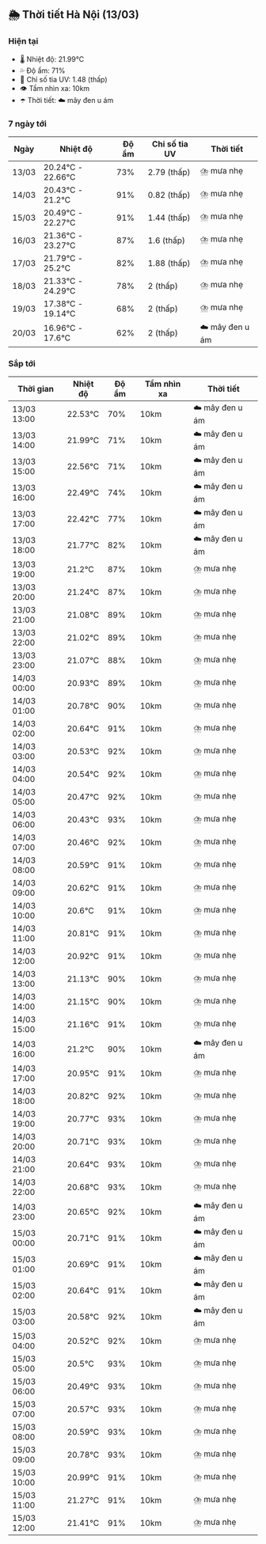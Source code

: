 ## 🌦️ Thời tiết Hà Nội (13/03)

### Hiện tại

- 🌡️ Nhiệt độ: 21.99℃
- 💦 Độ ẩm: 71%
- 🌟 Chỉ số tia UV: 1.48 (thấp)
- 👁️ Tầm nhìn xa: 10km
- ☂️ Thời tiết: ☁️ mây đen u ám

### 7 ngày tới

| Ngày | Nhiệt độ | Độ ẩm | Chỉ số tia UV | Thời tiết |
| --- | --- | --- | --- | --- |
| 13/03 | 20.24℃ - 22.66℃ | 73% | 2.79 (thấp) | ⛈️ mưa nhẹ |
| 14/03 | 20.43℃ - 21.2℃ | 91% | 0.82 (thấp) | ⛈️ mưa nhẹ |
| 15/03 | 20.49℃ - 22.27℃ | 91% | 1.44 (thấp) | ⛈️ mưa nhẹ |
| 16/03 | 21.36℃ - 23.27℃ | 87% | 1.6 (thấp) | ⛈️ mưa nhẹ |
| 17/03 | 21.79℃ - 25.2℃ | 82% | 1.88 (thấp) | ⛈️ mưa nhẹ |
| 18/03 | 21.33℃ - 24.29℃ | 78% | 2 (thấp) | ⛈️ mưa nhẹ |
| 19/03 | 17.38℃ - 19.14℃ | 68% | 2 (thấp) | ⛈️ mưa nhẹ |
| 20/03 | 16.96℃ - 17.6℃ | 62% | 2 (thấp) | ☁️ mây đen u ám |

### Sắp tới

| Thời gian | Nhiệt độ | Độ ẩm | Tầm nhìn xa | Thời tiết |
| --- | --- | --- | --- | --- |
| 13/03 13:00 | 22.53℃ | 70% | 10km | ☁️ mây đen u ám |
| 13/03 14:00 | 21.99℃ | 71% | 10km | ☁️ mây đen u ám |
| 13/03 15:00 | 22.56℃ | 71% | 10km | ☁️ mây đen u ám |
| 13/03 16:00 | 22.49℃ | 74% | 10km | ☁️ mây đen u ám |
| 13/03 17:00 | 22.42℃ | 77% | 10km | ☁️ mây đen u ám |
| 13/03 18:00 | 21.77℃ | 82% | 10km | ☁️ mây đen u ám |
| 13/03 19:00 | 21.2℃ | 87% | 10km | ⛈️ mưa nhẹ |
| 13/03 20:00 | 21.24℃ | 87% | 10km | ⛈️ mưa nhẹ |
| 13/03 21:00 | 21.08℃ | 89% | 10km | ⛈️ mưa nhẹ |
| 13/03 22:00 | 21.02℃ | 89% | 10km | ⛈️ mưa nhẹ |
| 13/03 23:00 | 21.07℃ | 88% | 10km | ⛈️ mưa nhẹ |
| 14/03 00:00 | 20.93℃ | 89% | 10km | ⛈️ mưa nhẹ |
| 14/03 01:00 | 20.78℃ | 90% | 10km | ⛈️ mưa nhẹ |
| 14/03 02:00 | 20.64℃ | 91% | 10km | ⛈️ mưa nhẹ |
| 14/03 03:00 | 20.53℃ | 92% | 10km | ⛈️ mưa nhẹ |
| 14/03 04:00 | 20.54℃ | 92% | 10km | ⛈️ mưa nhẹ |
| 14/03 05:00 | 20.47℃ | 92% | 10km | ⛈️ mưa nhẹ |
| 14/03 06:00 | 20.43℃ | 93% | 10km | ⛈️ mưa nhẹ |
| 14/03 07:00 | 20.46℃ | 92% | 10km | ⛈️ mưa nhẹ |
| 14/03 08:00 | 20.59℃ | 91% | 10km | ⛈️ mưa nhẹ |
| 14/03 09:00 | 20.62℃ | 91% | 10km | ⛈️ mưa nhẹ |
| 14/03 10:00 | 20.6℃ | 91% | 10km | ⛈️ mưa nhẹ |
| 14/03 11:00 | 20.81℃ | 91% | 10km | ⛈️ mưa nhẹ |
| 14/03 12:00 | 20.92℃ | 91% | 10km | ⛈️ mưa nhẹ |
| 14/03 13:00 | 21.13℃ | 90% | 10km | ⛈️ mưa nhẹ |
| 14/03 14:00 | 21.15℃ | 90% | 10km | ⛈️ mưa nhẹ |
| 14/03 15:00 | 21.16℃ | 91% | 10km | ⛈️ mưa nhẹ |
| 14/03 16:00 | 21.2℃ | 90% | 10km | ☁️ mây đen u ám |
| 14/03 17:00 | 20.95℃ | 91% | 10km | ⛈️ mưa nhẹ |
| 14/03 18:00 | 20.82℃ | 92% | 10km | ⛈️ mưa nhẹ |
| 14/03 19:00 | 20.77℃ | 93% | 10km | ⛈️ mưa nhẹ |
| 14/03 20:00 | 20.71℃ | 93% | 10km | ⛈️ mưa nhẹ |
| 14/03 21:00 | 20.64℃ | 93% | 10km | ⛈️ mưa nhẹ |
| 14/03 22:00 | 20.68℃ | 93% | 10km | ⛈️ mưa nhẹ |
| 14/03 23:00 | 20.65℃ | 92% | 10km | ☁️ mây đen u ám |
| 15/03 00:00 | 20.71℃ | 91% | 10km | ☁️ mây đen u ám |
| 15/03 01:00 | 20.69℃ | 91% | 10km | ☁️ mây đen u ám |
| 15/03 02:00 | 20.64℃ | 91% | 10km | ☁️ mây đen u ám |
| 15/03 03:00 | 20.58℃ | 92% | 10km | ☁️ mây đen u ám |
| 15/03 04:00 | 20.52℃ | 92% | 10km | ⛈️ mưa nhẹ |
| 15/03 05:00 | 20.5℃ | 93% | 10km | ⛈️ mưa nhẹ |
| 15/03 06:00 | 20.49℃ | 93% | 10km | ⛈️ mưa nhẹ |
| 15/03 07:00 | 20.57℃ | 93% | 10km | ⛈️ mưa nhẹ |
| 15/03 08:00 | 20.59℃ | 93% | 10km | ⛈️ mưa nhẹ |
| 15/03 09:00 | 20.78℃ | 93% | 10km | ⛈️ mưa nhẹ |
| 15/03 10:00 | 20.99℃ | 91% | 10km | ⛈️ mưa nhẹ |
| 15/03 11:00 | 21.27℃ | 91% | 10km | ⛈️ mưa nhẹ |
| 15/03 12:00 | 21.41℃ | 91% | 10km | ⛈️ mưa nhẹ |
